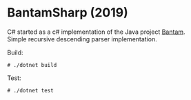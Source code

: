 # BantamSharp (2019)

C# started as a c# implementation of the Java project [Bantam](https://github.com/munificent/bantam).  
Simple recursive descending parser implementation.

Build:

    # ./dotnet build

Test:

    # ./dotnet test
